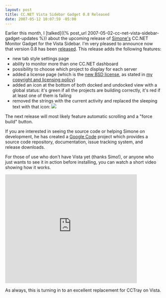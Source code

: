 ```yaml
---
layout: post
title: CC.NET Vista Sidebar Gadget 0.8 Released
date: 2007-05-12 10:07:59 -05:00
---
```


Earlier this month, I [talked]({% post_url 2007-05-02-cc-net-vista-sidebar-gadget-updates %}) about the upcoming release of [Simone's](http://www.codeclimber.net.nz "Climbing the cliffs of C#") CC.NET Monitor Gadget for the Vista Sidebar. I'm very pleased to announce now that version 0.8 has been [released](http://ccnet-monitor-sidebar-gadget.googlecode.com/files/ccnetmonitor-0.8.gadget). This release adds the following features:

*   new tab style settings page  
*   ability to monitor more than one CC.NET dashboard  
*   possibility to choose which project to display for each server  
*   added a license page (which is the [new BSD license](http://www.opensource.org/licenses/bsd-license.php), as stated in [my copyright and licensing policy](http://codeclimber.net.nz/articles/CodeClimber-Copyright-and-Licensing-Policy.aspx))  
*   added an icon at the bottom of both docked and undocked view with a global status: it's green if all the projects are building correctly, it's red if at least one of them is failing  
*   removed the strings with the current activity and replaced the sleeping text with that icon: ![](http://codeclimber.net.nz/images/codeclimber_net_nz/WindowsLiveWriter/CC.NETMonitorforVistavNext_130BD/idle%5B6%5D.png) 

The next release will most likely feature automatic scrolling and a "force build" button.

If you are interested in seeing the source code or helping Simone on development, he has created a [Google Code](http://code.google.com/p/ccnet-monitor-sidebar-gadget/) project which provides a source code repository, documentation, issue tracking system, and release downloads.

For those of use who don't have Vista yet (thanks Simo!), or anyone who just wants to see it in action before installing, you can watch a short video showing how it works.

<div class="wlWriterSmartContent" id="53357c8b-5919-4e32-8c25-305d27c17a37:7b0584d0-79c0-4622-87bb-2be639da7b85" contenteditable="false" style="padding-right: 0px; display: inline; padding-left: 0px; float: none; padding-bottom: 0px; margin: 0px; padding-top: 0px"><embed src="http://www.youtube.com/v/IQmBEDB-ZWI" type="application/x-shockwave-flash" wmode="transparent" width="425" height="350"></div> 

As always, this is turning in to an excellent replacement for CCTray on Vista.
